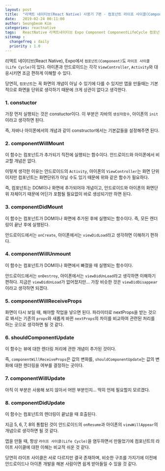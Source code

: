 ```yaml
---
layout: post
title:  "리액트 네이티브(React Native) 사용기 7편 - 컴포넌트 라이프 사이클(Component Life Cycle)."
date:   2019-02-24 00:11:00
author: Seungbeom Kim
categories: reactnative
tags:	ReactNative 리액트네이티브 Expo Component ComponentLifeCycle 컴포넌트 컴포넌트라이프사이클
sitemap :
  changefreq : daily
  priority : 1.0
---
```


리액트 네이티브(React Native), Expo에서 `컴포넌트(Component)`도 `라이프 사이클(Life Cycle)`이 있다. 아이폰과 안드로이드는 각각 `ViewController`, `Activity`와 대응시키면 조금 편하게 이해할 수 있다.

당연히, `컴포넌트`는 꼭 화면의 개념이 아닐 수 있기에 다를 수 있지만 앱을 만들때는 기본적으로 화면을 단위로 생각하기 때문에 크게 상관이 없다고 생각한다.

### 1. constuctor

가장 먼저 실행되는 것은 constuctor이다.
이 부분은 자바의 `생성자함수`, 아이폰의 `init`이라고 생각하면 된다.

즉, 자바나 아이폰에서의 개념과 같이 constructor에서는 기본값들을 설정해주면 된다.

### 2. componentWillMount

이 함수는 컴포넌트가 추가되기 직전에 실행되는 함수이다. 안드로이드와 아이폰에서 비교할 개념은 없다.

이렇게 생각한 이유는 안드로이드의 `Activity`, 아이폰의 `ViewController`는 화면 단위이지만 컴포넌트는 화면단위가 아닐 수도 있기 때문에 위와 같은 함수가 필요하다.

즉, 컴포넌트는 DOM이나 화면에 추가되어야 개념이고, 안드로이드와 아이폰의 화면단위 자체이기 때문에 어딘가 포함될 필요없이 바로 생성되기만 하면 된다.

### 3. componentDidMount

이 함수는 컴포넌트가 DOM이나 화면에 추가된 후에 실행되는 함수이다. 즉, 모든 렌더링이 끝난 후에 실행된다.

안드로이드에서는 `onCreate`, 아이폰에서는 `viewDidLoad`라고 생각하면 이해하기 편하다.

### 4. componentWillUnmount

이 함수는 컴포넌트가 DOM이나 화면에서 빠졌을 때 실행되는 함수이다.

안드로이드에서는 `onDestroy`, 아이폰에서는 `viewDidUnLoad`라고 생각하면 이해하기 편하다. 지금은 `viewDidUnLoad`가 없어졌지만... 가장 비슷한 것은 `viewDidDisappear`이라고 생각하면 되겠다.

### 5. componentWillReceiveProps

화면이 다시 보일 때, 해야할 작업을 넣으면 된다. 파라미터로 nextProps을 받는 것으로 봐서는 기존의 `props`와 새롭게 바뀐 `nextProps`의 차이를 비교하여 관련된 처리를 하는 곳으로 생각하면 될 것 같다.

### 6. shouldComponentUpdate

이 함수는 뷰에 대한 렌더링 처리에 관한 개념이 추가된 것이다.

즉, `componentWillReceiveProps`은 값의 변화를, `shouldComponentUpdate`는 값의 변화에 대한 렌더링을 여부를 결정하는 곳이다.

### 7. componentWillUpdate

아직 이 부분은 사용해 보지 않아서 어떤 부분인지... 딱히 언제 필요할지 모르겠다.

### 8. componentDidUpdate

이 함수는 컴포넌트의 렌더링이 끝났을 때 호출된다.

지금 5, 6, 7, 8의 통합된 것이 안드로이드의 `onResume`과 아이폰의 `viewWillAppear`의 개념으로 생각하면 될 것 같다.

앱을 만들 때, 항상 `라이프 사이클(Life Cycle)`을 염두하면서 만들었기에 컴포넌트의 라이프 사이클에 대한 이해는 비교적 쉬운 것 같다.

당연히 라이프 사이클은 서로 다르지만 결국 존재하며, 비슷한 구조를 가지기에 이전에 안드로이드나 아이폰 개발을 해본 사람이면 쉽게 받아들일 수 있을 것 같다.
